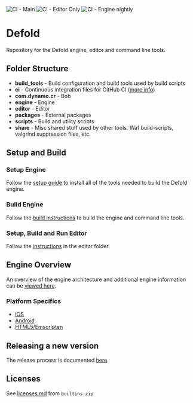 ![CI - Main](https://github.com/defold/defold/workflows/CI%20-%20Main/badge.svg)
![CI - Editor Only](https://github.com/defold/defold/workflows/CI%20-%20Editor%20Only/badge.svg)
![CI - Engine nightly](https://github.com/defold/defold/workflows/CI%20-%20Engine%20nightly/badge.svg)

# Defold

Repository for the Defold engine, editor and command line tools.

## Folder Structure

* **build_tools** - Build configuration and build tools used by build scripts
* **ci** - Continuous integration files for GitHub CI ([more info](README_CI.md))
* **com.dynamo.cr** - Bob
* **engine** - Engine
* **editor** - Editor
* **packages** - External packages
* **scripts** - Build and utility scripts
* **share** - Misc shared stuff used by other tools. Waf build-scripts, valgrind suppression files, etc.

## Setup and Build

### Setup Engine

Follow the [setup guide](README_SETUP.md) to install all of the tools needed to build the Defold engine.

### Build Engine

Follow the [build instructions](README_BUILD.md) to build the engine and command line tools.

### Setup, Build and Run Editor

Follow the [instructions](editor/README.md) in the editor folder.

## Engine Overview

An overview of the engine architecture and additional engine information can be [viewed here](README_ENGINE.md).

### Platform Specifics

* [iOS](README_IOS.md)
* [Android](README_ANDROID.md)
* [HTML5/Emscripten](README_EMSCRIPTEN.md)

## Releasing a new version

The release process is documented [here](RELEASE.md).


## Licenses

See [licenses.md](engine/engine/content/builtins/docs/licenses.md) from `builtins.zip`
